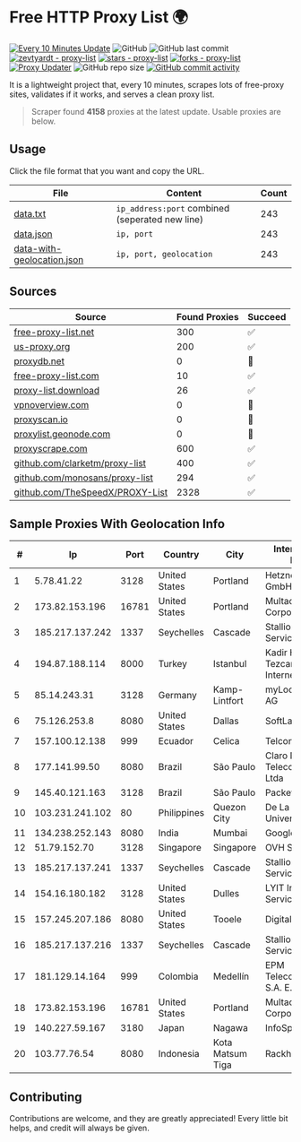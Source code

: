 
# Free HTTP Proxy List 🌍

[![Every 10 Minutes Update](https://github.com/mertguvencli/http-proxy-list/actions/workflows/main.yml/badge.svg?branch=main)](https://github.com/mertguvencli/http-proxy-list/actions/workflows/main.yml)
![GitHub](https://img.shields.io/github/license/mertguvencli/http-proxy-list)
![GitHub last commit](https://img.shields.io/github/last-commit/mertguvencli/http-proxy-list)
[![zevtyardt - proxy-list](https://img.shields.io/static/v1?label=zevtyardt&message=proxy-list&color=blue&logo=github)](https://github.com/zevtyardt/proxy-list "Go to GitHub repo")
[![stars - proxy-list](https://img.shields.io/github/stars/zevtyardt/proxy-list?style=social)](https://github.com/zevtyardt/proxy-list)
[![forks - proxy-list](https://img.shields.io/github/forks/zevtyardt/proxy-list?style=social)](https://github.com/zevtyardt/proxy-list)
[![Proxy Updater](https://github.com/zevtyardt/proxy-list/workflows/Proxy%20Updater/badge.svg)](https://github.com/zevtyardt/proxy-list/actions?query=workflow:"Proxy+Updater")
![GitHub repo size](https://img.shields.io/github/repo-size/zevtyardt/proxy-list)
[![GitHub commit activity](https://img.shields.io/github/commit-activity/m/zevtyardt/proxy-list?logo=commits)](https://github.com/zevtyardt/proxy-list/commits/main)

It is a lightweight project that, every 10 minutes, scrapes lots of free-proxy sites, validates if it works, and serves a clean proxy list.

> Scraper found **4158** proxies at the latest update. Usable proxies are below.

## Usage

Click the file format that you want and copy the URL.

|File|Content|Count|
|----|-------|-----|
|[data.txt](https://raw.githubusercontent.com/mertguvencli/http-proxy-list/main/proxy-list/data.txt)|`ip_address:port` combined (seperated new line)|243|
|[data.json](https://raw.githubusercontent.com/mertguvencli/http-proxy-list/main/proxy-list/data.json)|`ip, port`|243|
|[data-with-geolocation.json](https://raw.githubusercontent.com/mertguvencli/http-proxy-list/main/proxy-list/data-with-geolocation.json)|`ip, port, geolocation`|243|

## Sources

|Source|Found Proxies|Succeed|
|------|-------------|-------|
|[free-proxy-list.net](https://free-proxy-list.net)|300|✅|
|[us-proxy.org](https://www.us-proxy.org)|200|✅|
|[proxydb.net](http://proxydb.net)|0|🚫|
|[free-proxy-list.com](https://free-proxy-list.com/?page=&port=&type%5B%5D=http&type%5B%5D=https&up_time=0&search=Search)|10|✅|
|[proxy-list.download](https://www.proxy-list.download/HTTP)|26|✅|
|[vpnoverview.com](https://vpnoverview.com/privacy/anonymous-browsing/free-proxy-servers)|0|🚫|
|[proxyscan.io](https://www.proxyscan.io)|0|🚫|
|[proxylist.geonode.com](https://proxylist.geonode.com/api/proxy-list?limit=300&page=1&sort_by=lastChecked&sort_type=desc&protocols=http,https)|0|🚫|
|[proxyscrape.com](https://api.proxyscrape.com/v2/?request=displayproxies&protocol=http&timeout=10000&country=all&ssl=all&anonymity=all)|600|✅|
|[github.com/clarketm/proxy-list](https://raw.githubusercontent.com/clarketm/proxy-list/master/proxy-list-raw.txt)|400|✅|
|[github.com/monosans/proxy-list](https://raw.githubusercontent.com/monosans/proxy-list/main/proxies/http.txt)|294|✅|
|[github.com/TheSpeedX/PROXY-List](https://raw.githubusercontent.com/TheSpeedX/PROXY-List/master/http.txt)|2328|✅|


## Sample Proxies With Geolocation Info

|#|Ip|Port|Country|City|Internet Service Provider|
|-|--|----|-------|----|-------------------------|
|1|5.78.41.22|3128|United States|Portland|Hetzner Online GmbH|
|2|173.82.153.196|16781|United States|Portland|Multacom Corporation|
|3|185.217.137.242|1337|Seychelles|Cascade|Stallion Network Services Limited|
|4|194.87.188.114|8000|Turkey|Istanbul|Kadir Huseyin Tezcan Nosspeed Internet Teknolojileri|
|5|85.14.243.31|3128|Germany|Kamp-Lintfort|myLoc managed IT AG|
|6|75.126.253.8|8080|United States|Dallas|SoftLayer|
|7|157.100.12.138|999|Ecuador|Celica|Telconet S.A|
|8|177.141.99.50|8080|Brazil|São Paulo|Claro NXT Telecomunicacoes Ltda|
|9|145.40.121.163|3128|Brazil|São Paulo|Packet Host, Inc.|
|10|103.231.241.102|80|Philippines|Quezon City|De La Salle University|
|11|134.238.252.143|8080|India|Mumbai|Google LLC|
|12|51.79.152.70|3128|Singapore|Singapore|OVH SAS|
|13|185.217.137.241|1337|Seychelles|Cascade|Stallion Network Services Limited|
|14|154.16.180.182|3128|United States|Dulles|LYIT Internet Services|
|15|157.245.207.186|8080|United States|Tooele|DigitalOcean, LLC|
|16|185.217.137.216|1337|Seychelles|Cascade|Stallion Network Services Limited|
|17|181.129.14.164|999|Colombia|Medellín|EPM Telecomunicaciones S.A. E.S.P.|
|18|173.82.153.196|16781|United States|Portland|Multacom Corporation|
|19|140.227.59.167|3180|Japan|Nagawa|InfoSphere|
|20|103.77.76.54|8080|Indonesia|Kota Matsum Tiga|Rackh Lintas Asia|



## Contributing

Contributions are welcome, and they are greatly appreciated! Every
little bit helps, and credit will always be given.

